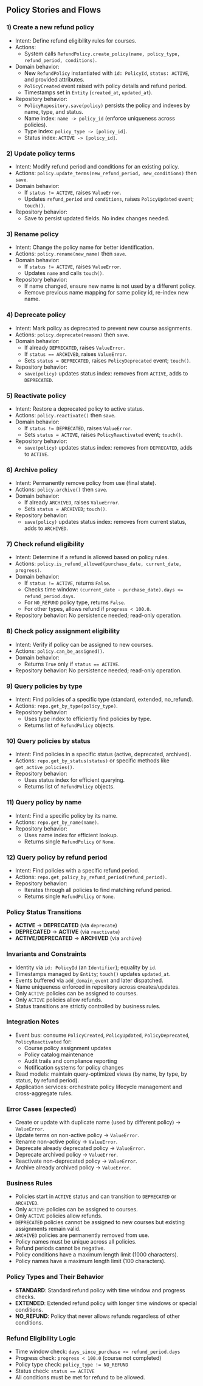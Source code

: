 ## Policy Stories and Flows

### 1) Create a new refund policy
- Intent: Define refund eligibility rules for courses.
- Actions:
  - System calls `RefundPolicy.create_policy(name, policy_type, refund_period, conditions)`.
- Domain behavior:
  - New `RefundPolicy` instantiated with `id: PolicyId`, `status: ACTIVE`, and provided attributes.
  - `PolicyCreated` event raised with policy details and refund period.
  - Timestamps set in `Entity` (`created_at`, `updated_at`).
- Repository behavior:
  - `PolicyRepository.save(policy)` persists the policy and indexes by name, type, and status.
  - Name index: `name -> policy_id` (enforce uniqueness across policies).
  - Type index: `policy_type -> [policy_id]`.
  - Status index: `ACTIVE -> [policy_id]`.

### 2) Update policy terms
- Intent: Modify refund period and conditions for an existing policy.
- Actions: `policy.update_terms(new_refund_period, new_conditions)` then `save`.
- Domain behavior:
  - If `status != ACTIVE`, raises `ValueError`.
  - Updates `refund_period` and `conditions`, raises `PolicyUpdated` event; `touch()`.
- Repository behavior:
  - Save to persist updated fields. No index changes needed.

### 3) Rename policy
- Intent: Change the policy name for better identification.
- Actions: `policy.rename(new_name)` then `save`.
- Domain behavior:
  - If `status != ACTIVE`, raises `ValueError`.
  - Updates `name` and calls `touch()`.
- Repository behavior:
  - If name changed, ensure new name is not used by a different policy.
  - Remove previous name mapping for same policy id, re-index new name.

### 4) Deprecate policy
- Intent: Mark policy as deprecated to prevent new course assignments.
- Actions: `policy.deprecate(reason)` then `save`.
- Domain behavior:
  - If already `DEPRECATED`, raises `ValueError`.
  - If `status == ARCHIVED`, raises `ValueError`.
  - Sets `status = DEPRECATED`, raises `PolicyDeprecated` event; `touch()`.
- Repository behavior:
  - `save(policy)` updates status index: removes from `ACTIVE`, adds to `DEPRECATED`.

### 5) Reactivate policy
- Intent: Restore a deprecated policy to active status.
- Actions: `policy.reactivate()` then `save`.
- Domain behavior:
  - If `status != DEPRECATED`, raises `ValueError`.
  - Sets `status = ACTIVE`, raises `PolicyReactivated` event; `touch()`.
- Repository behavior:
  - `save(policy)` updates status index: removes from `DEPRECATED`, adds to `ACTIVE`.

### 6) Archive policy
- Intent: Permanently remove policy from use (final state).
- Actions: `policy.archive()` then `save`.
- Domain behavior:
  - If already `ARCHIVED`, raises `ValueError`.
  - Sets `status = ARCHIVED`; `touch()`.
- Repository behavior:
  - `save(policy)` updates status index: removes from current status, adds to `ARCHIVED`.

### 7) Check refund eligibility
- Intent: Determine if a refund is allowed based on policy rules.
- Actions: `policy.is_refund_allowed(purchase_date, current_date, progress)`.
- Domain behavior:
  - If `status != ACTIVE`, returns `False`.
  - Checks time window: `(current_date - purchase_date).days <= refund_period.days`.
  - For `NO_REFUND` policy type, returns `False`.
  - For other types, allows refund if `progress < 100.0`.
- Repository behavior: No persistence needed; read-only operation.

### 8) Check policy assignment eligibility
- Intent: Verify if policy can be assigned to new courses.
- Actions: `policy.can_be_assigned()`.
- Domain behavior:
  - Returns `True` only if `status == ACTIVE`.
- Repository behavior: No persistence needed; read-only operation.

### 9) Query policies by type
- Intent: Find policies of a specific type (standard, extended, no_refund).
- Actions: `repo.get_by_type(policy_type)`.
- Repository behavior:
  - Uses type index to efficiently find policies by type.
  - Returns list of `RefundPolicy` objects.

### 10) Query policies by status
- Intent: Find policies in a specific status (active, deprecated, archived).
- Actions: `repo.get_by_status(status)` or specific methods like `get_active_policies()`.
- Repository behavior:
  - Uses status index for efficient querying.
  - Returns list of `RefundPolicy` objects.

### 11) Query policy by name
- Intent: Find a specific policy by its name.
- Actions: `repo.get_by_name(name)`.
- Repository behavior:
  - Uses name index for efficient lookup.
  - Returns single `RefundPolicy` or `None`.

### 12) Query policy by refund period
- Intent: Find policies with a specific refund period.
- Actions: `repo.get_policy_by_refund_period(refund_period)`.
- Repository behavior:
  - Iterates through all policies to find matching refund period.
  - Returns single `RefundPolicy` or `None`.

### Policy Status Transitions
- **ACTIVE** → **DEPRECATED** (via `deprecate`)
- **DEPRECATED** → **ACTIVE** (via `reactivate`)
- **ACTIVE/DEPRECATED** → **ARCHIVED** (via `archive`)

### Invariants and Constraints
- Identity via `id: PolicyId` (an `Identifier`); equality by `id`.
- Timestamps managed by `Entity`; `touch()` updates `updated_at`.
- Events buffered via `add_domain_event` and later dispatched.
- Name uniqueness enforced in repository across creates/updates.
- Only `ACTIVE` policies can be assigned to courses.
- Only `ACTIVE` policies allow refunds.
- Status transitions are strictly controlled by business rules.

### Integration Notes
- Event bus: consume `PolicyCreated`, `PolicyUpdated`, `PolicyDeprecated`, `PolicyReactivated` for:
  - Course policy assignment updates
  - Policy catalog maintenance
  - Audit trails and compliance reporting
  - Notification systems for policy changes
- Read models: maintain query-optimized views (by name, by type, by status, by refund period).
- Application services: orchestrate policy lifecycle management and cross-aggregate rules.

### Error Cases (expected)
- Create or update with duplicate name (used by different policy) → `ValueError`.
- Update terms on non-active policy → `ValueError`.
- Rename non-active policy → `ValueError`.
- Deprecate already deprecated policy → `ValueError`.
- Deprecate archived policy → `ValueError`.
- Reactivate non-deprecated policy → `ValueError`.
- Archive already archived policy → `ValueError`.

### Business Rules
- Policies start in `ACTIVE` status and can transition to `DEPRECATED` or `ARCHIVED`.
- Only `ACTIVE` policies can be assigned to courses.
- Only `ACTIVE` policies allow refunds.
- `DEPRECATED` policies cannot be assigned to new courses but existing assignments remain valid.
- `ARCHIVED` policies are permanently removed from use.
- Policy names must be unique across all policies.
- Refund periods cannot be negative.
- Policy conditions have a maximum length limit (1000 characters).
- Policy names have a maximum length limit (100 characters).

### Policy Types and Their Behavior
- **STANDARD**: Standard refund policy with time window and progress checks.
- **EXTENDED**: Extended refund policy with longer time windows or special conditions.
- **NO_REFUND**: Policy that never allows refunds regardless of other conditions.

### Refund Eligibility Logic
- Time window check: `days_since_purchase <= refund_period.days`
- Progress check: `progress < 100.0` (course not completed)
- Policy type check: `policy_type != NO_REFUND`
- Status check: `status == ACTIVE`
- All conditions must be met for refund to be allowed.
